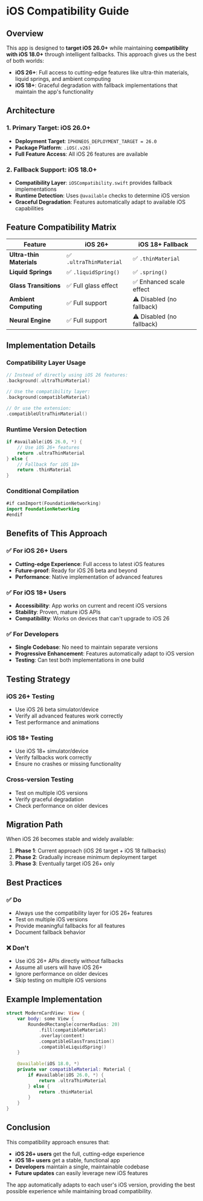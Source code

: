 # iOS Compatibility Guide

## Overview

This app is designed to **target iOS 26.0+** while maintaining **compatibility with iOS 18.0+** through intelligent fallbacks. This approach gives us the best of both worlds:

- **iOS 26+**: Full access to cutting-edge features like ultra-thin materials, liquid springs, and ambient computing
- **iOS 18+**: Graceful degradation with fallback implementations that maintain the app's functionality

## Architecture

### 1. Primary Target: iOS 26.0+
- **Deployment Target**: `IPHONEOS_DEPLOYMENT_TARGET = 26.0`
- **Package Platform**: `.iOS(.v26)`
- **Full Feature Access**: All iOS 26 features are available

### 2. Fallback Support: iOS 18.0+
- **Compatibility Layer**: `iOSCompatibility.swift` provides fallback implementations
- **Runtime Detection**: Uses `@available` checks to determine iOS version
- **Graceful Degradation**: Features automatically adapt to available iOS capabilities

## Feature Compatibility Matrix

| Feature | iOS 26+ | iOS 18+ Fallback |
|---------|---------|------------------|
| **Ultra-thin Materials** | ✅ `.ultraThinMaterial` | ✅ `.thinMaterial` |
| **Liquid Springs** | ✅ `.liquidSpring()` | ✅ `.spring()` |
| **Glass Transitions** | ✅ Full glass effect | ✅ Enhanced scale effect |
| **Ambient Computing** | ✅ Full support | ⚠️ Disabled (no fallback) |
| **Neural Engine** | ✅ Full support | ⚠️ Disabled (no fallback) |

## Implementation Details

### Compatibility Layer Usage

```swift
// Instead of directly using iOS 26 features:
.background(.ultraThinMaterial)

// Use the compatibility layer:
.background(compatibleMaterial)

// Or use the extension:
.compatibleUltraThinMaterial()
```

### Runtime Version Detection

```swift
if #available(iOS 26.0, *) {
    // Use iOS 26+ features
    return .ultraThinMaterial
} else {
    // Fallback for iOS 18+
    return .thinMaterial
}
```

### Conditional Compilation

```swift
#if canImport(FoundationNetworking)
import FoundationNetworking
#endif
```

## Benefits of This Approach

### ✅ **For iOS 26+ Users**
- **Cutting-edge Experience**: Full access to latest iOS features
- **Future-proof**: Ready for iOS 26 beta and beyond
- **Performance**: Native implementation of advanced features

### ✅ **For iOS 18+ Users**
- **Accessibility**: App works on current and recent iOS versions
- **Stability**: Proven, mature iOS APIs
- **Compatibility**: Works on devices that can't upgrade to iOS 26

### ✅ **For Developers**
- **Single Codebase**: No need to maintain separate versions
- **Progressive Enhancement**: Features automatically adapt to iOS version
- **Testing**: Can test both implementations in one build

## Testing Strategy

### iOS 26+ Testing
- Use iOS 26 beta simulator/device
- Verify all advanced features work correctly
- Test performance and animations

### iOS 18+ Testing
- Use iOS 18+ simulator/device
- Verify fallbacks work correctly
- Ensure no crashes or missing functionality

### Cross-version Testing
- Test on multiple iOS versions
- Verify graceful degradation
- Check performance on older devices

## Migration Path

When iOS 26 becomes stable and widely available:

1. **Phase 1**: Current approach (iOS 26 target + iOS 18 fallbacks)
2. **Phase 2**: Gradually increase minimum deployment target
3. **Phase 3**: Eventually target iOS 26+ only

## Best Practices

### ✅ **Do**
- Always use the compatibility layer for iOS 26+ features
- Test on multiple iOS versions
- Provide meaningful fallbacks for all features
- Document fallback behavior

### ❌ **Don't**
- Use iOS 26+ APIs directly without fallbacks
- Assume all users will have iOS 26+
- Ignore performance on older devices
- Skip testing on multiple iOS versions

## Example Implementation

```swift
struct ModernCardView: View {
    var body: some View {
        RoundedRectangle(cornerRadius: 20)
            .fill(compatibleMaterial)
            .overlay(content)
            .compatibleGlassTransition()
            .compatibleLiquidSpring()
    }
    
    @available(iOS 18.0, *)
    private var compatibleMaterial: Material {
        if #available(iOS 26.0, *) {
            return .ultraThinMaterial
        } else {
            return .thinMaterial
        }
    }
}
```

## Conclusion

This compatibility approach ensures that:
- **iOS 26+ users** get the full, cutting-edge experience
- **iOS 18+ users** get a stable, functional app
- **Developers** maintain a single, maintainable codebase
- **Future updates** can easily leverage new iOS features

The app automatically adapts to each user's iOS version, providing the best possible experience while maintaining broad compatibility.

